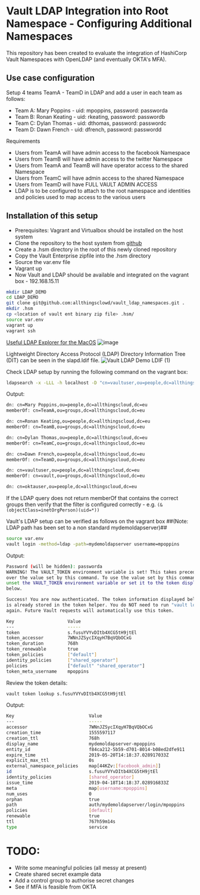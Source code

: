 # Vault LDAP Integration into Root Namespace - Configuring Additional Namespaces

This repository has been created to evaluate the integration of HashiCorp Vault Namespaces with OpenLDAP (and eventually OKTA's MFA).

## Use case configuration

Setup 4 teams TeamA - TeamD in LDAP and add a user in each team as follows:

- Team A: Mary Poppins - uid: mpoppins, password: passworda
- Team B: Ronan Keating - uid: rkeating, password: passwordb
- Team C: Dylan Thomas - uid: dthomas, password: passwordc
- Team D: Dawn French - uid: dfrench, password: passwordd

Requirements

- Users from TeamA will have admin access to the facebook Namespace
- Users from TeamB will have admin access to the twitter Namespace
- Users from TeamA and TeamB will have operator access to the shared Namespace
- Users from TeamC will have admin access to the shared Namespace
- Users from TeamD will have FULL VAULT ADMIN ACCESS
- LDAP is to be configured to attach to the root namespace and identities and policies used to map access to the various users

## Installation of this setup

- Prerequisites: Vagrant and Virtualbox should be installed on the host system
- Clone the repository to the host system from [github](git@github.com:allthingsclowd/vault_ldap_namespaces.git)
- Create a .hsm directory in the root of this newly cloned repository
- Copy the Vault Enterprise zipfile into the .hsm directory
- Source the var.env file
- Vagrant up
- Now Vault and LDAP should be available and integrated on the vagrant box - 192.168.15.11

``` bash
mkdir LDAP_DEMO
cd LDAP_DEMO
git clone git@github.com:allthingsclowd/vault_ldap_namespaces.git .
mkdir .hsm
cp <location of vault ent binary zip file> .hsm/
source var.env
vagrant up
vagrant ssh
```

[Useful LDAP Explorer for the MacOS](https://directory.apache.org/studio/download/download-macosx.html)
![image](https://user-images.githubusercontent.com/9472095/56169273-8b39bb00-5fd5-11e9-8fa5-e7a0e93cb081.png)

Lightweight Directory Access Protocol (LDAP) Directory Information Tree (DIT) can be seen in the slapd.ldif file.
![Vault LDAP Demo LDIF (1)](https://user-images.githubusercontent.com/9472095/56167790-0ba9ed00-5fd1-11e9-9669-b455c0ba44d0.png)

Check LDAP setup by running the following command on the vagrant box:

``` bash
ldapsearch -x -LLL -h localhost -D "cn=vaultuser,ou=people,dc=allthingscloud,dc=eu" -w vaultuser -b "ou=people,dc=allthingscloud,dc=eu" -s sub "(&(objectClass=inetOrgPerson)(uid=*))" memberOf
```
Output:
``` bash
dn: cn=Mary Poppins,ou=people,dc=allthingscloud,dc=eu
memberOf: cn=TeamA,ou=groups,dc=allthingscloud,dc=eu

dn: cn=Ronan Keating,ou=people,dc=allthingscloud,dc=eu
memberOf: cn=TeamB,ou=groups,dc=allthingscloud,dc=eu

dn: cn=Dylan Thomas,ou=people,dc=allthingscloud,dc=eu
memberOf: cn=TeamC,ou=groups,dc=allthingscloud,dc=eu

dn: cn=Dawn French,ou=people,dc=allthingscloud,dc=eu
memberOf: cn=TeamD,ou=groups,dc=allthingscloud,dc=eu

dn: cn=vaultuser,ou=people,dc=allthingscloud,dc=eu
memberOf: cn=vault,ou=groups,dc=allthingscloud,dc=eu

dn: cn=oktauser,ou=people,dc=allthingscloud,dc=eu
```
If the LDAP query does not return memberOf that contains the correct groups then verify that the filter is configured correctly - e.g. `(&(objectClass=inetOrgPerson)(uid=*))`

Vault's LDAP setup can be verified as follows on the vagrant box
##(Note: LDAP path has been set to a non standard mydemoldapserver)##

``` bash
source var.env
vault login -method=ldap -path=mydemoldapserver username=mpoppins
```

Output:

``` bash
Password (will be hidden): passworda
WARNING! The VAULT_TOKEN environment variable is set! This takes precedence
over the value set by this command. To use the value set by this command,
unset the VAULT_TOKEN environment variable or set it to the token displayed
below.

Success! You are now authenticated. The token information displayed below
is already stored in the token helper. You do NOT need to run "vault login"
again. Future Vault requests will automatically use this token.

Key                    Value
---                    -----
token                  s.fusuYVYvDItb4XCG5tH9jtEl
token_accessor         7WNnJZSycIXqyH7BqVQbOCxG
token_duration         768h
token_renewable        true
token_policies         ["default"]
identity_policies      ["shared_operator"]
policies               ["default" "shared_operator"]
token_meta_username    mpoppins
```

Review the token details: 

``` bash
vault token lookup s.fusuYVYvDItb4XCG5tH9jtEl
```

Output:

``` bash
Key                            Value
---                            -----
accessor                       7WNnJZSycIXqyH7BqVQbOCxG
creation_time                  1555597117
creation_ttl                   768h
display_name                   mydemoldapserver-mpoppins
entity_id                      f84ca212-5b59-d701-8014-b08ed2dfe911
expire_time                    2019-05-20T14:18:37.028917033Z
explicit_max_ttl               0s
external_namespace_policies    map[44KZv:[facebook_admin]]
id                             s.fusuYVYvDItb4XCG5tH9jtEl
identity_policies              [shared_operator]
issue_time                     2019-04-18T14:18:37.028916833Z
meta                           map[username:mpoppins]
num_uses                       0
orphan                         true
path                           auth/mydemoldapserver/login/mpoppins
policies                       [default]
renewable                      true
ttl                            767h59m14s
type                           service
```


# TODO:

- Write some meaningful policies (all messy at present)
- Create shared secret example data
- Add a control group to authorise secret changes
- See if MFA is feasible from OKTA

